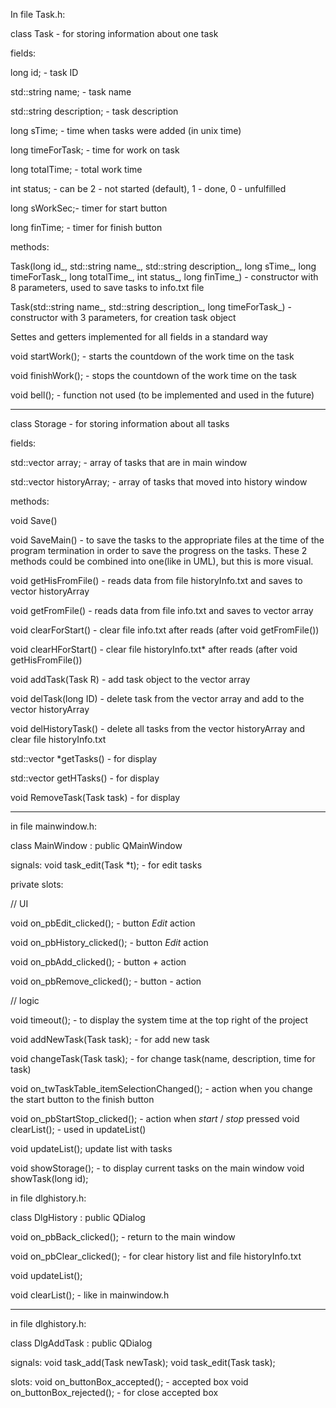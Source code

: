 In file Task.h:

class Task - for storing information about one task

fields:

long id; - task ID

std::string name; - task name

std::string description; - task description

long sTime; - time when tasks were added (in unix time)

long timeForTask; - time for work on task

long totalTime; - total work time

int status; - can be 2 - not started (default), 1 - done, 0 - unfulfilled

long sWorkSec;- timer for start button

long finTime; - timer for finish button

methods:

Task(long id_, std::string name_, std::string description_, long sTime_, long timeForTask_, long totalTime_, int status_, long finTime_) - constructor with 8 parameters, used to save tasks to info.txt file

Task(std::string name_, std::string description_, long timeForTask_) - constructor with 3 parameters, for creation task object

Settes and getters implemented for all fields in a standard way

void startWork(); - starts the countdown of the work time on the task

void finishWork(); - stops the countdown of the work time on the task

void bell(); - function not used (to be implemented and used in the future)

------------------------------------------------------------------------------------------------------------------------

class Storage - for storing information about all tasks

fields:

std::vector<Task> array; - array of tasks that are in main window

std::vector<Task> historyArray; - array of tasks that moved into history window

methods:

void Save()

void SaveMain() - to save the tasks to the appropriate files at the time of the program termination in order to save the progress on the tasks. These 2 methods could be combined into one(like in UML), but this is more visual.

void getHisFromFile() - reads data from file historyInfo.txt and saves to vector historyArray

void getFromFile() - reads data from file info.txt and saves to vector array

void clearForStart() - clear file info.txt after reads (after void getFromFile())

void clearHForStart() - clear file historyInfo.txt* after reads (after void getHisFromFile())

void addTask(Task R) - add task object to the vector array

void delTask(long ID) - delete task from the vector array and add to the vector historyArray

void delHistoryTask() - delete all tasks from the vector historyArray and clear file historyInfo.txt

std::vector<Task> *getTasks() - for display

std::vector<Task> getHTasks() - for display

void RemoveTask(Task task) - for display

------------------------------------------------------------------------------------------------------------------------


in file mainwindow.h:

class MainWindow : public QMainWindow

signals: void task_edit(Task *t); - for edit tasks

private slots:

// UI

void on_pbEdit_clicked(); - button *Edit* action

void on_pbHistory_clicked(); - button *Edit* action

void on_pbAdd_clicked(); - button *+* action

void on_pbRemove_clicked(); - button *-* action


// logic

void timeout(); - to display the system time at the top right of the project

void addNewTask(Task task); - for add new task

void changeTask(Task task); - for change task(name, description, time for task)

void on_twTaskTable_itemSelectionChanged(); - action when you change the start button to the finish button 

void on_pbStartStop_clicked(); - action when *start* / *stop* pressed
void clearList(); - used in updateList()

void updateList(); update list with tasks

void showStorage(); - to display current tasks on the main window void showTask(long id);

in file dlghistory.h:

class DlgHistory : public QDialog

void on_pbBack_clicked(); - return to the main window

void on_pbClear_clicked(); - for clear history list and file historyInfo.txt

void updateList();

void clearList(); - like in mainwindow.h

---------------------------------------------------------------------------------------------------------------------------
in file dlghistory.h:

class DlgAddTask : public QDialog

signals: void task_add(Task newTask); void task_edit(Task task);

slots: void on_buttonBox_accepted(); - accepted box void on_buttonBox_rejected(); - for close accepted box

